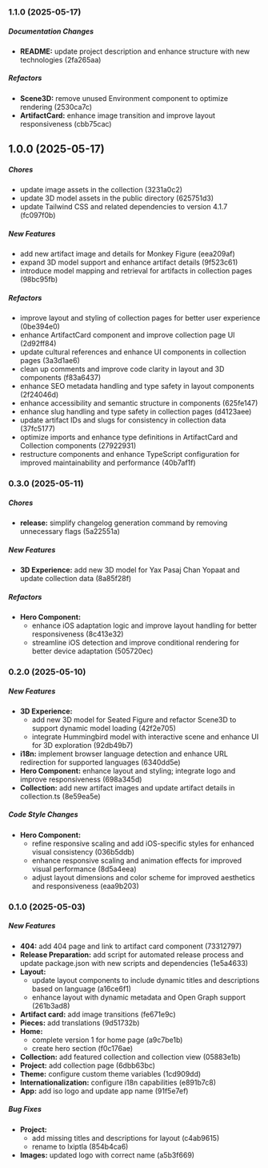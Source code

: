 ### 1.1.0 (2025-05-17)

##### Documentation Changes

* **README:**  update project description and enhance structure with new technologies (2fa265aa)

##### Refactors

* **Scene3D:**  remove unused Environment component to optimize rendering (2530ca7c)
* **ArtifactCard:**  enhance image transition and improve layout responsiveness (cbb75cac)

## 1.0.0 (2025-05-17)

##### Chores

*  update image assets in the collection (3231a0c2)
*  update 3D model assets in the public directory (625751d3)
*  update Tailwind CSS and related dependencies to version 4.1.7 (fc097f0b)

##### New Features

*  add new artifact image and details for Monkey Figure (eea209af)
*  expand 3D model support and enhance artifact details (9f523c61)
*  introduce model mapping and retrieval for artifacts in collection pages (98bc95fb)

##### Refactors

*  improve layout and styling of collection pages for better user experience (0be394e0)
*  enhance ArtifactCard component and improve collection page UI (2d92ff84)
*  update cultural references and enhance UI components in collection pages (3a3d1ae6)
*  clean up comments and improve code clarity in layout and 3D components (f83a6437)
*  enhance SEO metadata handling and type safety in layout components (2f24046d)
*  enhance accessibility and semantic structure in components (625fe147)
*  enhance slug handling and type safety in collection pages (d4123aee)
*  update artifact IDs and slugs for consistency in collection data (37fc5177)
*  optimize imports and enhance type definitions in ArtifactCard and Collection components (27922931)
*  restructure components and enhance TypeScript configuration for improved maintainability and performance (40b7af1f)

### 0.3.0 (2025-05-11)

##### Chores

* **release:**  simplify changelog generation command by removing unnecessary flags (5a22551a)

##### New Features

* **3D Experience:**  add new 3D model for Yax Pasaj Chan Yopaat and update collection data (8a85f28f)

##### Refactors

* **Hero Component:**
  *  enhance iOS adaptation logic and improve layout handling for better responsiveness (8c413e32)
  *  streamline iOS detection and improve conditional rendering for better device adaptation (505720ec)

### 0.2.0 (2025-05-10)

##### New Features

* **3D Experience:**
  *  add new 3D model for Seated Figure and refactor Scene3D to support dynamic model loading (42f2e705)
  *  integrate Hummingbird model with interactive scene and enhance UI for 3D exploration (92db49b7)
* **i18n:**  implement browser language detection and enhance URL redirection for supported languages (6340dd5e)
* **Hero Component:**  enhance layout and styling; integrate logo and improve responsiveness (698a345d)
* **Collection:**  add new artifact images and update artifact details in collection.ts (8e59ea5e)

##### Code Style Changes

* **Hero Component:**
  *  refine responsive scaling and add iOS-specific styles for enhanced visual consistency (036b5ddb)
  *  enhance responsive scaling and animation effects for improved visual performance (8d5a4eea)
  *  adjust layout dimensions and color scheme for improved aesthetics and responsiveness (eaa9b203)

### 0.1.0 (2025-05-03)

##### New Features

* **404:**  add 404 page and link to artifact card component (73312797)
* **Release Preparation:**  add script for automated release process and update package.json with new scripts and dependencies (1e5a4633)
* **Layout:**
  *  update layout components to include dynamic titles and descriptions based on language (a16ce6f1)
  *  enhance layout with dynamic metadata and Open Graph support (261b3ad8)
* **Artifact card:**  add image transitions (fe671e9c)
* **Pieces:**  add translations (9d51732b)
* **Home:**
  *  complete version 1 for home page (a9c7be1b)
  *  create hero section (f0c176ae)
* **Collection:**  add featured collection and collection view (05883e1b)
* **Project:**  add collection page (6dbb63bc)
* **Theme:**  configure custom theme variables (1cd909dd)
* **Internationalization:**  configure i18n capabilities (e891b7c8)
* **App:**  add iso logo and update app name (91f5e7ef)

##### Bug Fixes

* **Project:**
  *  add missing titles and descriptions for layout (c4ab9615)
  *  rename to Ixiptla (854b4ca6)
* **Images:**  updated logo with correct name (a5b3f669)

